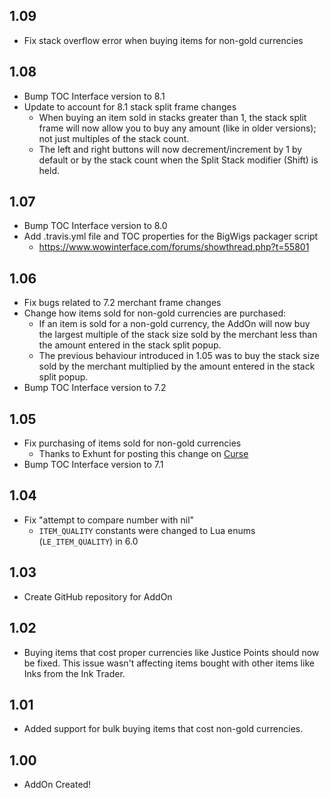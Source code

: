 ## 1.09
- Fix stack overflow error when buying items for non-gold currencies

## 1.08
- Bump TOC Interface version to 8.1
- Update to account for 8.1 stack split frame changes
	- When buying an item sold in stacks greater than 1, the stack split frame will now allow you to buy any amount (like in older versions); not just multiples of the stack count.
	- The left and right buttons will now decrement/increment by 1 by default or by the stack count when the Split Stack modifier (Shift) is held.

## 1.07
- Bump TOC Interface version to 8.0
- Add .travis.yml file and TOC properties for the BigWigs packager script
	- https://www.wowinterface.com/forums/showthread.php?t=55801

## 1.06
- Fix bugs related to 7.2 merchant frame changes
- Change how items sold for non-gold currencies are purchased:
	- If an item is sold for a non-gold currency, the AddOn will now buy the largest multiple of the stack size sold by the merchant less than the amount entered in the stack split popup.
	- The previous behaviour introduced in 1.05 was to buy the stack size sold by the merchant multiplied by the amount entered in the stack split popup.
- Bump TOC Interface version to 7.2

## 1.05
- Fix purchasing of items sold for non-gold currencies
	- Thanks to Exhunt for posting this change on [Curse](https://mods.curse.com/addons/wow/bulk-buy?comment=12)
- Bump TOC Interface version to 7.1

## 1.04
- Fix "attempt to compare number with nil"
    - `ITEM_QUALITY` constants were changed to Lua enums (`LE_ITEM_QUALITY`) in 6.0

## 1.03
- Create GitHub repository for AddOn

## 1.02
- Buying items that cost proper currencies like Justice Points should now be fixed. This issue wasn't affecting items bought with other items like Inks from the Ink Trader. 

## 1.01
- Added support for bulk buying items that cost non-gold currencies. 

## 1.00
- AddOn Created!
